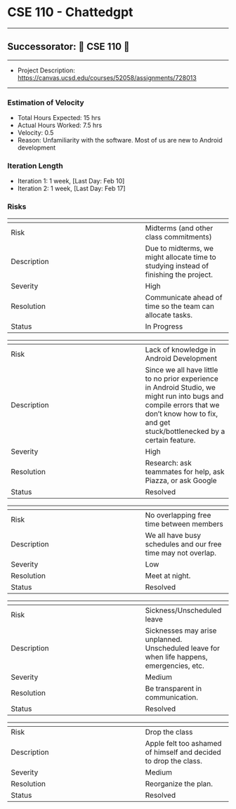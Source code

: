 # CSE 110 - Chattedgpt
---
## Successorator: :iphone: CSE 110 :iphone:
---

- Project Description: https://canvas.ucsd.edu/courses/52058/assignments/728013
---

### Estimation of Velocity
- Total Hours Expected: 15 hrs
- Actual Hours Worked: 7.5 hrs
- Velocity: 0.5
- Reason: Unfamiliarity with the software. Most of us are new to Android development


### Iteration Length
- Iteration 1: 1 week, [Last Day: Feb 10]
- Iteration 2: 1 week, [Last Day: Feb 17]

### Risks
| <div style = "width:290px"></div> | |
| --- | --- |
| Risk | Midterms (and other class commitments)|
| Description | Due to midterms, we might allocate time to studying instead of finishing the project. |
| Severity | High |
| Resolution | Communicate ahead of time so the team can allocate tasks. |
| Status | In Progress |

| <div style = "width:290px"></div> | |
| --- | --- |
| Risk | Lack of knowledge in Android Development|
| Description | Since we all have little to no prior experience in Android Studio, we might run into bugs and compile errors that we don’t know how to fix, and get stuck/bottlenecked by a certain feature. |
| Severity | High |
| Resolution | Research: ask teammates for help, ask Piazza, or ask Google |
| Status | Resolved |

| <div style = "width:290px"></div> | |
| --- | --- |
| Risk | No overlapping free time between members|
| Description | We all have busy schedules and our free time may not overlap. |
| Severity | Low |
| Resolution | Meet at night. |
| Status | Resolved |

| <div style = "width:290px"></div> | |
| --- | --- |
| Risk | Sickness/Unscheduled leave|
| Description | Sicknesses may arise unplanned. Unscheduled leave for when life happens, emergencies, etc. |
| Severity | Medium |
| Resolution | Be transparent in communication. |
| Status | Resolved |

| <div style = "width:290px"></div> | |
| --- | --- |
| Risk | Drop the class |
| Description | Apple felt too ashamed of himself and decided to drop the class. |
| Severity | Medium |
| Resolution | Reorganize the plan. |
| Status | Resolved |
